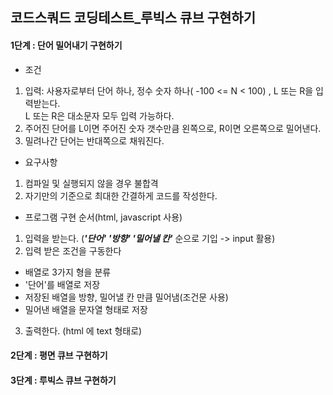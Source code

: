 ## 코드스쿼드 코딩테스트_루빅스 큐브 구현하기

#### 1단계 : 단어 밀어내기 구현하기
 * 조건
  1. 입력: 사용자로부터 단어 하나, 정수 숫자 하나( -100 <= N < 100) , L 또는 R을 입력받는다.  
  L 또는 R은 대소문자 모두 입력 가능하다.
  2. 주어진 단어를 L이면 주어진 숫자 갯수만큼 왼쪽으로, R이면 오른쪽으로 밀어낸다.
  3. 밀려나간 단어는 반대쪽으로 채워진다.
  
 * 요구사항
  1. 컴파일 및 실행되지 않을 경우 불합격
  2. 자기만의 기준으로 최대한 간결하게 코드를 작성한다.
 
 * 프로그램 구현 순서(html, javascript 사용)
  1. 입력을 받는다. (_**'단어' '방향' '밀어낼 칸'**_ 순으로 기입 -> input 활용)
  2. 입력 받은 조건을 구동한다
   * 배열로 3가지 형을 분류
   * '단어'를 배열로 저장
   * 저장된 배열을 방향, 밀어낼 칸 만큼 밀어냄(조건문 사용)
   * 밀어낸 배열을 문자열 형태로 저장 
  3. 출력한다. (html 에 text 형태로)

#### 2단계 : 평면 큐브 구현하기

#### 3단계 : 루빅스 큐브 구현하기


